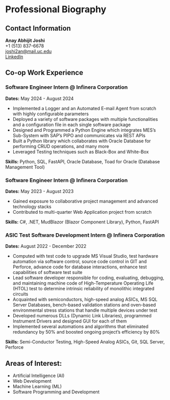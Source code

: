 # Professional Biography

## Contact Information
**Anay Abhijit Joshi**  
+1 (513) 837-6678  
[joshi2an@mail.uc.edu](mailto:joshi2an@mail.uc.edu)  
[LinkedIn](https://www.linkedin.com/in/anayabhijitjoshi/)  


## Co-op Work Experience

### Software Engineer Intern @ Infinera Corporation  
**Dates:** May 2024 - August 2024  
- Implemented a Logger and an Automated E-mail Agent from 
scratch with highly configurable parameters 
- Deployed a variety of software packages with multiple 
functionalities and a configuration file in each single software 
package  
- Designed and Programmed a Python Engine which integrates 
MES’s Sub-System with SAP’s PIPO and communicates via REST 
APIs 
- Built a Python library which collaborates with Oracle Database 
for performing CRUD operations, and many more 
- Leveraged Testing techniques such as Black-Box and White-Box

**Skills:** Python, SQL, FastAPI, Oracle Database, Toad for Oracle (Database Management Tool) 
 


### Software Engineer Intern @ Infinera Corporation  
**Dates:** May 2023 - August 2023  
- Gained exposure to collaborative project management and 
advanced technology stacks 
- Contributed to multi-quarter Web Application project from 
scratch

**Skills:** C#, .NET, MudBlazor (Blazor Component Library), Python, FastAPI 

### ASIC Test Software Development Intern @ Infinera Corporation 
**Dates:** August 2022 - December 2022
- Computed with test code to upgrade MS Visual Studio, test hardware 
automation via software control, source code control in GIT and Perforce, 
advance code for database interactions, enhance test capabilities of 
software test suite 
- Lead software developer responsible for coding, evaluating, debugging, and 
maintaining machine code of High-Temperature Operating Life (HTOL) test 
to determine intrinsic reliability of monolithic integrated circuits 
- Acquainted with semiconductors, high-speed analog ASICs, MS SQL Server 
Databases, bench-based validation stations and oven-based environmental 
stress stations that handle multiple devices under test 
- Developed numerous DLLs (Dynamic Link Libraries), programmed 
Instrument Drivers and designed GUI for each of them 
- Implemented several automations and algorithms that eliminated 
redundancy by 50% and boosted ongoing project’s efficiency by 80%

**Skills:** Semi-Conductor Testing, High-Speed Analog ASICs, Git, SQL Server, Perforce

## Areas of Interest:
- Artificial Intelligence (AI)  
-  Web Development  
- Machine Learning (ML)  
- Software Programming and Development 




